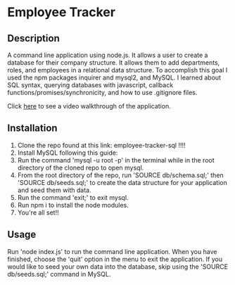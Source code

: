 # Employee Tracker

## Description

A command line application using node.js. It allows a user to create a database for their company structure. It allows them to add departments, roles, and employees in a relational data structure. To accomplish this goal I used the npm packages inquirer and mysql2, and MySQL. I learned about SQL syntax, querying databases with javascript, callback functions/promises/synchronicity, and how to use .gitignore files. 

Click [here](here) to see a video walkthrough of the application.

## Installation

1. Clone the repo found at this link: employee-tracker-sql !!!!
2. Install MySQL following this guide: 
3. Run the command 'mysql -u root -p' in the terminal while in the root directory of the cloned repo to open mysql.
4. From the root directory of the repo, run 'SOURCE db/schema.sql;' then 'SOURCE db/seeds.sql;' to create the data structure for your application and seed them with data.
5. Run the command 'exit;' to exit mysql.
6. Run npm i to install the node modules.
7. You're all set!!


## Usage

Run 'node index.js' to run the command line application. When you have finished, choose the 'quit' option in the menu to exit the application. If you would like to seed your own data into the database, skip using the 'SOURCE db/seeds.sql;' command in MySQL.
